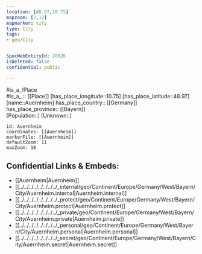 ```yaml
---
location: [48.97,10.75] 
mapzoom: [7,12] 
mapmarker: city 
type: City
tags:
- geo/City


SpocWebEntityId: 28926
isDeleted: false
confidential: public

---
```

#is_a_/Place  
#is_a_ :: [[Place]] 
[has_place_longitude::10.75] 
[has_place_latitude::48.97] 
[name::Auernheim] 
has_place_country:: [[Germany]]  
has_place_province:: [[Bayern]]  
[Population::] 
[Unknown::] 


```leaflet
id: Auernheim
coordinates: [[Auernheim]] 
markerFile: [[Auernheim]] 
defaultZoom: 11 
maxZoom: 18
```


## Confidential Links & Embeds: 
- [[Auernheim|Auernheim]]  
- [[../../../../../../../../_internal/geo/Continent/Europe/Germany/West/Bayern/City/Auernheim.internal|Auernheim.internal]] 
- [[../../../../../../../../_protect/geo/Continent/Europe/Germany/West/Bayern/City/Auernheim.protect|Auernheim.protect]] 
- [[../../../../../../../../_private/geo/Continent/Europe/Germany/West/Bayern/City/Auernheim.private|Auernheim.private]] 
- [[../../../../../../../../_personal/geo/Continent/Europe/Germany/West/Bayern/City/Auernheim.personal|Auernheim.personal]] 
- [[../../../../../../../../_secret/geo/Continent/Europe/Germany/West/Bayern/City/Auernheim.secret|Auernheim.secret]] 
